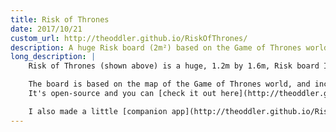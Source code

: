 ```yaml
---
title: Risk of Thrones
date: 2017/10/21
custom_url: http://theoddler.github.io/RiskOfThrones/
description: A huge Risk board (2m²) based on the Game of Thrones world
long_description: |
    Risk of Thrones (shown above) is a huge, 1.2m by 1.6m, Risk board I made as a birthday present for my sister.

    The board is based on the map of the Game of Thrones world, and includes some special places with interesting new rules.
    It's open-source and you can [check it out here](http://theoddler.github.io/RiskOfThrones/).

    I also made a little [companion app](http://theoddler.github.io/RiskOfThrones/companion/) that automatically divides the world up for the start of the game.
---
```

